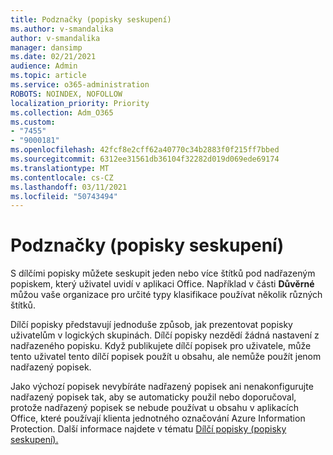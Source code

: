 ```yaml
---
title: Podznačky (popisky seskupení)
ms.author: v-smandalika
author: v-smandalika
manager: dansimp
ms.date: 02/21/2021
audience: Admin
ms.topic: article
ms.service: o365-administration
ROBOTS: NOINDEX, NOFOLLOW
localization_priority: Priority
ms.collection: Adm_O365
ms.custom:
- "7455"
- "9000181"
ms.openlocfilehash: 42fcf8e2cff62a40770c34b2883f0f215ff7bbed
ms.sourcegitcommit: 6312ee31561db36104f32282d019d069ede69174
ms.translationtype: MT
ms.contentlocale: cs-CZ
ms.lasthandoff: 03/11/2021
ms.locfileid: "50743494"
---
```

# <a name="sublabels-grouping-labels"></a>Podznačky (popisky seskupení)

S dílčími popisky můžete seskupit jeden nebo více štítků pod nadřazeným popiskem, který uživatel uvidí v aplikaci Office. Například v části **Důvěrné** můžou vaše organizace pro určité typy klasifikace používat několik různých štítků.

Dílčí popisky představují jednoduše způsob, jak prezentovat popisky uživatelům v logických skupinách. Dílčí popisky nezdědí žádná nastavení z nadřazeného popisku. Když publikujete dílčí popisek pro uživatele, může tento uživatel tento dílčí popisek použít u obsahu, ale nemůže použít jenom nadřazený popisek.

Jako výchozí popisek nevybíráte nadřazený popisek ani nenakonfigurujte nadřazený popisek tak, aby se automaticky použil nebo doporučoval, protože nadřazený popisek se nebude používat u obsahu v aplikacích Office, které používají klienta jednotného označování Azure Information Protection. Další informace najdete v tématu [Dílčí popisky (popisky seskupení).](https://docs.microsoft.com/microsoft-365/compliance/sensitivity-labels)
